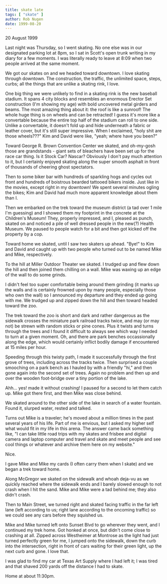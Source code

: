 ```yaml
---
title: skate late
tags: [ "skate" ]
author: Rob Nugen
date: 1999-08-20
---
```


<p class=date>20 August 1999</p>

<p>Last night was Thursday, so I went skating. No one else was in our designated parking lot at 8pm, so I sat in Scott's open trunk writing in my diary for a few moments. I was literally ready to leave at 8:09 when two people arrived at the same moment.

<p>We got our skates on and we headed toward downtown.  I love skating through downtown.  The construction, the traffic, the unlimited space, steps, curbs; all the things that are unlike a skating rink, I love.

<p>One big thing we were unlikely to find in a skating rink is the new baseball stadium.  It spans 4 city blocks and resembles an enormous Erector Set construction (I'm showing my age) with bold uncovered metal girders and beams.  The most amazing thing about it: the roof is like a sunroof!  The whole huge thing is on wheels and can be retracted!  I guess it's more like a convertable because the entire top half of the stadium can roll to one side.  Unlike a convertable, it doesn't fold up and hide underneath a fabric or leather cover, but it's still super impressive.  When I exclaimed, "holy shit are those wheels???"  Kim and David were like, "yeah; where have you been?"

<p>Toward George R. Brown Convention Center we skated, and oh-my-gosh those are grandstands - giant sets of bleachers have been set up for the race car thing.  Is it Stock Car? Nascar? Obviously I don't pay much attention to it, but I certainly enjoyed skating along the super smooth asphalt in front of thousands of cheering ghost spectators.

<p>Then to some biker bar with hundreds of sparkling hogs and cycles out front and hundreds of boistrous bearded tattooed bikers inside.  Just like in the movies, except right in my downtown!  We spent several minutes ogling the bikes; Kim and David had much more apparent knowledge about them than I.

<p>Then we embarked on the trek toward the museum district (a tad over 1 mile I'm guessing) and I showed them my footprint in the concrete at the Children's Museum!  They, properly impressed, and I, pleased as punch, skated on and noticed a pile of well dressed people in the new(?) Health Museum. We paused to people watch for a bit and then got kicked off the property by a cop.

<p>Toward home we skated, until I saw two skaters up ahead.  "Bye!" to Kim and David and caught up with two people who turned out to be named Mike and Mike, respectively.

<p>To the hill at Miller Outdoor Theater we skated.  I trudged up and flew down the hill and then joined them chilling on a wall.  Mike was waxing up an edge of the wall to do some grinds.

<p>I didn't feel too super comfortable being around them grinding (it marks up the walls and is certainly frowned upon by many people, especially those who own the wall) so I announced my departure and they ended up going with me. We trudged up and zipped down the hill and then toward headed toward the zoo.

<p>The trek toward the zoo is short and dark and rather dangerous as the sidewalk crosses the miniature park railroad tracks twice, and may (or may not) be strewn with random sticks or pine cones.  Plus it twists and turns through the trees and I found it difficult to always see which way I needed to turn at a given moment.  Oh, and there are park benches occassionally along the edge, which would certainly inflict bodily damage if encountered at 15 miles per hour.

<p>Speeding through this twisty path, I made it successfully through the first grove of trees, including across the tracks twice.  Then surprised a couple smooching on a park bench as I hauled by with a friendly "hi," and then gone again into the second set of trees.  Again no problem and then up and over the wooden foot-bridge over a tiny portion of the lake.

<p>Ahh...  yes!  made it without crashing!  I paused for a second to let them catch up.  Mike got there first, and then Mike was close behind.

<p>We skated around to the other side of the lake in search of a water fountain.  Found it, slurped water, rested and talked.

<p>Turns out Mike is a traveler; he's moved about a million times in the past several years of his life.  Part of me is envious, but I asked my higher self what would fit in my life in this arena.  The answer came back something like, "I can take little road trips with my skates and frisbee and digital camera and laptop computer and travel and skate and meet people and see cool things or whatever and archive them here on my website."

<p>Nice.

<p>I gave Mike and Mike my cards (I often carry them when I skate) and we began a trek toward home.

<p>Along McGregor we skated on the sidewalk and whoah deja-vu as we quickly reached where the sidewalk ends and I barely slowed enough to not crash when I hit the sand.  Mike and Mike were a tad behind me; they also didn't crash.

<p>Then to Main Street, we turned right and skated facing traffic in the far left lane (left according to us; right lane according to the oncoming traffic) so we could see any cars before they squished us. 

<p>Mike and Mike turned left onto Sunset Blvd to go wherever they went, and I continued my trek home. Got honked at once, but didn't come close to crashing at all.  Zipped across Westheimer at Montrose as the light had just turned perfectly green for me, I jumped onto the sidewalk, down the curb into the intersection, right in front of cars waiting for their green light, up the next curb and gone.  I love that.

<p>I was glad to find my car at Texas Art Supply where I had left it; I was tired and that shaved 200 yards off the distance I had to skate.

<p>Home at about 11:30pm.
